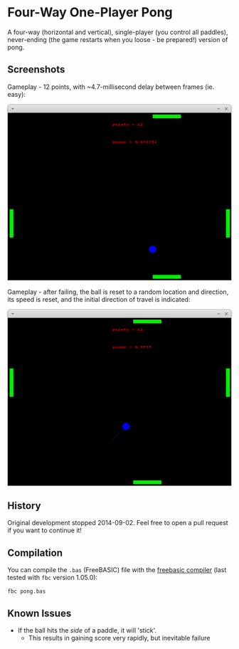 # Four-Way One-Player Pong
A four-way (horizontal and vertical), single-player (you control all paddles), never-ending (the game restarts when you loose - be prepared!) version of pong.

## Screenshots

Gameplay - 12 points, with ~4.7-millisecond delay between frames (ie. easy):

![gameplay - 12 points](screenshots/12-points.png?raw=true "Gameplay - 12 Points")

Gameplay - after failing, the ball is reset to a random location and direction, its speed is reset, and the initial direction of travel is indicated:

![gameplay - after failing](screenshots/after-fail.png?raw=true "Gameplay - after failing")

## History
Original development stopped 2014-09-02. Feel free to open a pull request if you want to continue it!

## Compilation
You can compile the `.bas` (FreeBASIC) file with the [freebasic compiler](https://sourceforge.net/projects/fbc/files/ "FreeBASIC Compiler on SourceFourge") (last tested with `fbc` version 1.05.0):
```
fbc pong.bas
```

## Known Issues
- If the ball hits the *side* of a paddle, it will 'stick'.
  - This results in gaining score very rapidly, but inevitable failure

